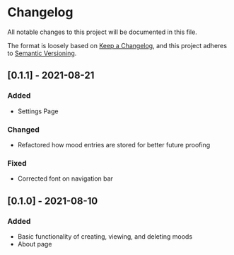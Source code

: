 # Changelog
All notable changes to this project will be documented in this file.

The format is loosely based on [Keep a Changelog](https://keepachangelog.com/en/1.0.0/),
and this project adheres to [Semantic Versioning](https://semver.org/spec/v2.0.0.html).

## [0.1.1] - 2021-08-21
### Added
- Settings Page

### Changed
- Refactored how mood entries are stored for better future proofing

### Fixed
- Corrected font on navigation bar

## [0.1.0] - 2021-08-10
### Added
- Basic functionality of creating, viewing, and deleting moods
- About page
